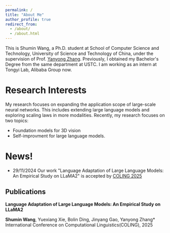 ```yaml
---
permalink: /
title: "About Me"
author_profile: true
redirect_from: 
  - /about/
  - /about.html
---
```


This is Shumin Wang, a Ph.D. student at School of Computer Science and Technology, University of Science and Technology of China, under the supervision of Prof. [Yanyong Zhang](http://staff.ustc.edu.cn/~yanyongz/). Previously, I obtained my Bachelor's Degree from the same department at USTC. I am working as an intern at Tongyi Lab, Alibaba Group now.

Research Interests
======
My research focuses on expanding the application scope of large-scale neural networks. This includes extending large language models and exploring scaling laws in more modalities. Recently, my research focuses on two topics: 
- Foundation models for 3D vision
- Self-improvment for large language models.



News!
======
- 29/11/2024 Our work "Language Adaptation of Large Language Models: An Empirical Study on LLaMA2" is accepted by [COLING 2025](http://coling2025.org)

Publications
------
**Language Adaptation of Large Language Models: An Empirical Study on LLaMA2**

**Shumin Wang**, Yuexiang Xie, Bolin Ding, Jinyang Gao, Yanyong Zhang*
International Conference on Computational Linguistics(COLING), 2025
